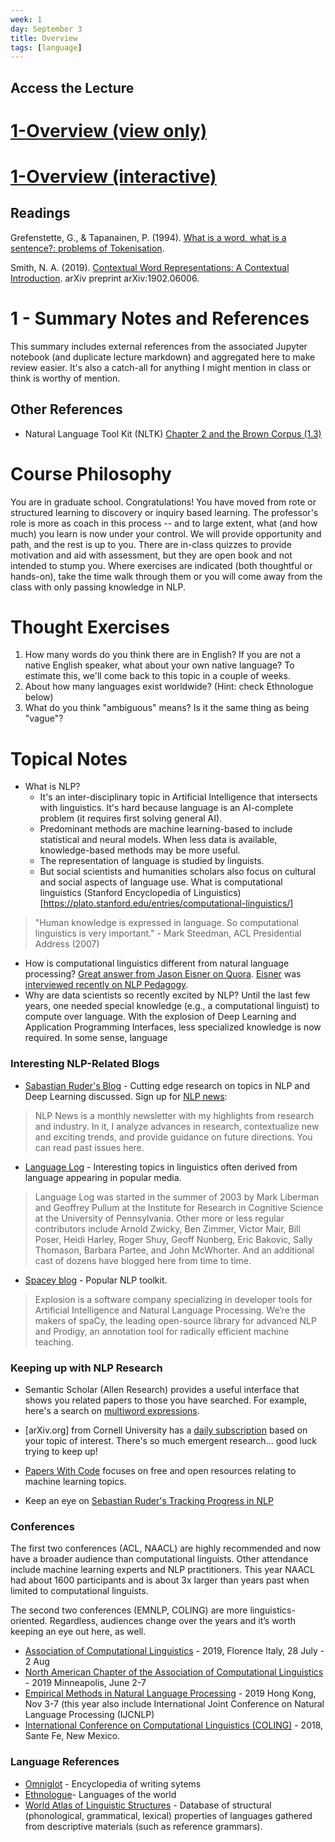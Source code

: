 ```yaml
---
week: 1
day: September 3
title: Overview
tags: [language]
---
```


## Access the Lecture

# [1-Overview (view only)](https://github.com/anyl580/lectures/blob/master/1-overview/1-overview.md)
# [1-Overview (interactive)](https://mybinder.org/v2/gh/anyl580/lectures/master?urlpath=notebooks/1-overview/1-overview.ipynb)

## Readings

Grefenstette, G., & Tapanainen, P. (1994). [What is a word, what is a sentence?: problems of Tokenisation](https://pdfs.semanticscholar.org/e727/c7fd2bf3460a36934eae64c8c5716bc28980.pdf).

Smith, N. A. (2019). [Contextual Word Representations: A Contextual Introduction](https://arxiv.org/pdf/1902.06006.pdf). arXiv preprint arXiv:1902.06006.

# 1 - Summary Notes and References

This summary includes external references from the associated Jupyter notebook (and duplicate lecture markdown) and aggregated here to make review easier. It's also a catch-all for anything I might mention in class or think is worthy of mention.

## Other References

* Natural Language Tool Kit (NLTK) [Chapter 2 and the Brown Corpus (1.3)](https://www.nltk.org/book/ch02.html)

# Course Philosophy

You are in graduate school. Congratulations! You have moved from rote or structured learning to discovery or inquiry based learning. The professor's role is more as coach in this process -- and to large extent, what (and how much) you learn is now under your control. We will provide opportunity and path, and the rest is up to you. There are in-class quizzes to provide motivation and aid with assessment, but they are open book and not intended to stump you. Where exercises are indicated (both thoughtful or hands-on), take the time walk through them or you will come away from the class with only passing knowledge in NLP.

# Thought Exercises

1. How many words do you think there are in English? If you are not a native English speaker, what about your own native language? To estimate this, we'll come back to this topic in a couple of weeks.
2. About how many languages exist worldwide? (Hint: check Ethnologue below)
3. What do you think "ambiguous" means? Is it the same thing as being "vague"?

# Topical Notes
* What is NLP?
	* It's an inter-disciplinary topic in Artificial Intelligence that intersects with linguistics. It's hard because language is an AI-complete problem (it requires first solving general AI).
	* Predominant methods are machine learning-based to include statistical and neural models. When less data is available, knowledge-based methods may be more useful.
	* The representation of language is studied by linguists.
	* But social scientists and humanities scholars also focus on cultural and social aspects of language use.
What is computational linguistics (Stanford Encyclopedia of Linguistics)[https://plato.stanford.edu/entries/computational-linguistics/]
> "Human knowledge is expressed in language. So computational linguistics is very important." -   Mark Steedman, ACL Presidential Address (2007)
* How is computational linguistics different from natural language processing? [Great answer from Jason Eisner on Quora](https://www.quora.com/How-is-computational-linguistics-different-from-natural-language-processing). [Eisner](https://www.cs.jhu.edu/~jason/) was [interviewed recently on NLP Pedagogy](https://link.medium.com/aWIqbiFSxY).
* Why are data scientists so recently excited by NLP? Until the last few years, one needed special knowledge (e.g., a computational linguist) to compute over language. With the explosion of Deep Learning and Application Programming Interfaces, less specialized knowledge is now required. In some sense, language

### Interesting NLP-Related Blogs

* [Sabastian Ruder's Blog](http://ruder.io) - Cutting edge research on topics in NLP and Deep Learning discussed. Sign up for [NLP news](http://ruder.io/nlp-news/):
> NLP News is a monthly newsletter with my highlights from research and industry. In it, I analyze advances in research, contextualize new and exciting trends, and provide guidance on future directions. You can read past issues here.

* [Language Log](https://languagelog.ldc.upenn.edu/nll/) - Interesting topics in linguistics often derived from language appearing in popular media.
> Language Log was started in the summer of 2003 by Mark Liberman and Geoffrey Pullum at the Institute for Research in Cognitive Science at the University of Pennsylvania.
> Other more or less regular contributors include Arnold Zwicky, Ben Zimmer,  Victor Mair, Bill Poser, Heidi Harley, Roger Shuy, Geoff Nunberg, Eric Bakovic, Sally Thomason, Barbara Partee, and John McWhorter. And an additional cast of dozens have blogged here from time to time.

* [Spacey blog](https://explosion.ai/blog/) - Popular NLP toolkit.
> Explosion is a software company specializing in developer tools for Artificial Intelligence and Natural Language Processing. We’re the makers of spaCy, the leading open-source library for advanced NLP and Prodigy, an annotation tool for radically efficient machine teaching.

### Keeping up with NLP Research

* Semantic Scholar (Allen Research) provides a useful interface that shows you related papers to those you have searched. For example, here's a search on [multiword expressions](https://www.semanticscholar.org/paper/Multiword-Expressions%3A-A-Pain-in-the-Neck-for-NLP-Sag-Baldwin/0c3cb9f183932e268002a3acaee12419dd979614).

* [arXiv.org] from Cornell University has a [daily subscription](https://arxiv.org/help/subscribe) based on your topic of interest. There's so much emergent research... good luck trying to keep up!

* [Papers With Code](https://paperswithcode.com) focuses on free and open resources relating to machine learning topics.

* Keep an eye on [Sebastian Ruder's Tracking Progress in NLP](https://github.com/sebastianruder/NLP-progress)

### Conferences
The first two conferences (ACL, NAACL) are highly recommended and now have a broader audience than computational linguists. Other attendance include machine learning experts and NLP practitioners. This year NAACL had about 1600 participants and is about 3x larger than years past when limited to computational linguists.

The second two conferences (EMNLP, COLING) are more linguistics-oriented. Regardless, audiences change over the years and it’s worth keeping an eye out here, as well.

* [Association of Computational Linguistics](http://www.acl2019.org/EN/index.xhtml) - 2019, Florence Italy, 28 July - 2 Aug
* [North American Chapter of the Association of Computational Linguistics](https://naacl2019.org) - 2019 Minneapolis, June 2-7
* [Empirical Methods in Natural Language Processing](https://www.emnlp-ijcnlp2019.org) - 2019 Hong Kong, Nov 3-7 (this year also include International Joint Conference on Natural Language Processing (IJCNLP)
* [International Conference on Computational Linguistics (COLING)](http://coling2018.org) - 2018, Sante Fe, New Mexico.

### Language References

* [Omniglot](https://www.omniglot.com) - Encyclopedia of writing sytems
* [Ethnologue](https://www.ethnologue.com/)- Languages of the world
* [World Atlas of Linguistic Structures](https://wals.info) - Database of structural (phonological, grammatical, lexical) properties of languages gathered from descriptive materials (such as reference grammars).
